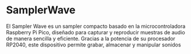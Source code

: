 # SamplerWave
El Sampler Wave  es un sampler compacto basado en la microcontroladora Raspberry Pi Pico, diseñado para capturar y reproducir muestras de audio de manera sencilla y eficiente. Gracias a la potencia de su procesador RP2040, este dispositivo permite grabar, almacenar y manipular sonidos
